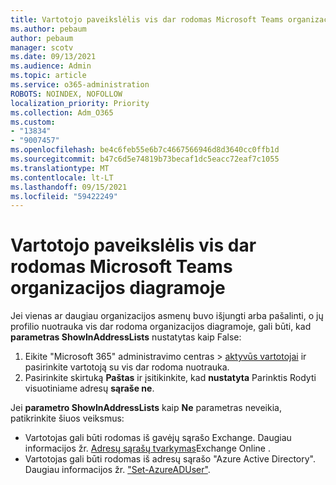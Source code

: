 ```yaml
---
title: Vartotojo paveikslėlis vis dar rodomas Microsoft Teams organizacijos diagramoje
ms.author: pebaum
author: pebaum
manager: scotv
ms.date: 09/13/2021
ms.audience: Admin
ms.topic: article
ms.service: o365-administration
ROBOTS: NOINDEX, NOFOLLOW
localization_priority: Priority
ms.collection: Adm_O365
ms.custom:
- "13834"
- "9007457"
ms.openlocfilehash: be4c6feb55e6b7c4667566946d8d3640cc0ffb1d
ms.sourcegitcommit: b47c6d5e74819b73becaf1dc5eacc72eaf7c1055
ms.translationtype: MT
ms.contentlocale: lt-LT
ms.lasthandoff: 09/15/2021
ms.locfileid: "59422249"
---
```

# <a name="user-picture-still-appears-in-the-microsoft-teams-organization-chart"></a>Vartotojo paveikslėlis vis dar rodomas Microsoft Teams organizacijos diagramoje

Jei vienas ar daugiau organizacijos asmenų buvo išjungti arba pašalinti, o jų profilio nuotrauka vis dar rodoma organizacijos diagramoje, gali būti, kad **parametras ShowInAddressLists** nustatytas kaip False: 

1. Eikite "Microsoft 365" administravimo centras > [aktyvūs vartotojai](https://admin.microsoft.com/Adminportal/Home?source=applauncher#/users) ir pasirinkite vartotoją su vis dar rodoma nuotrauka. 
1. Pasirinkite skirtuką **Paštas** ir įsitikinkite, kad **nustatyta** Parinktis Rodyti visuotiniame adresų **sąraše ne**.

Jei **parametro ShowInAddressLists** kaip **Ne** parametras neveikia, patikrinkite šiuos veiksmus: 

- Vartotojas gali būti rodomas iš gavėjų sąrašo Exchange. Daugiau informacijos žr. [Adresų sąrašų tvarkymas](https://docs.microsoft.com/exchange/address-books/address-lists/manage-address-lists#use-the-eac-to-hide-recipients-from-address-lists)Exchange Online . 
- Vartotojas gali būti rodomas iš adresų sąrašo "Azure Active Directory". Daugiau informacijos žr. ["Set-AzureADUser"](https://docs.microsoft.com/powershell/module/azuread/set-azureaduser?view=azureadps-2.0). 